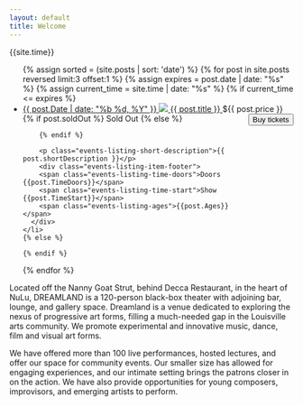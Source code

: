 ```yaml
---
layout: default
title: Welcome
---
```

{{site.time}}
<ul class="events-listing">
{% assign sorted = (site.posts | sort: 'date') %}
{% for post in site.posts reversed limit:3 offset:1 %}
{% assign expires = post.date | date: "%s" %}
{% assign current_time = site.time | date: "%s" %}
{% if current_time <= expires %}
    <li class="events-listing-item">
      <a href="{{site.baseurl}}{{ post.url }}">
        <span class="events-listing-date">{{ post.Date | date: "%b %d, %Y" }}</span>
        <img src="{{site.baseurl}}{{ post.smallImage }}" class="events-listing-image" />
        <span class="events-listing-title">{{ post.title }}</span>
          </a>
        <span class="events-listing-price">${{ post.price }}</span>
        {% if post.soldOut %}
          <span class="sold-out">Sold Out</span>
        {% else %}
        <form target="paypal" action="https://www.paypal.com/cgi-bin/webscr" method="post" style="float:right;">
          <input type="hidden" name="cmd" value="_s-xclick">
          <input type="hidden" name="hosted_button_id" value="{{post.paypalValue}}">
          <button name="submit" class="btn btn-buy-now">Buy tickets</button>
        </form>

        {% endif %}

        <p class="events-listing-short-description">{{ post.shortDescription }}</p>
        <div class="events-listing-item-footer">
        <span class="events-listing-time-doors">Doors {{post.TimeDoors}}</span>
        <span class="events-listing-time-start">Show {{post.TimeStart}}</span>
        <span class="events-listing-ages">{{post.Ages}}</span>
      </div>
    </li>
    {% else %}

    {% endif %}
  {% endfor %}
</ul>


Located off the Nanny Goat Strut, behind Decca Restaurant, in the heart of NuLu, DREAMLAND is a 120-person black-box theater with adjoining bar, lounge, and gallery space. Dreamland is a venue dedicated to exploring the nexus of progressive art forms, filling a much-needed gap in the Louisville arts community. We promote experimental and innovative music, dance, film and visual art forms.

We have offered more than 100 live performances, hosted lectures, and offer our space for community events. Our smaller size has allowed for engaging experiences, and our intimate setting brings the patrons closer in on the action. We have also provide opportunities for young composers, improvisors, and emerging artists to perform.
